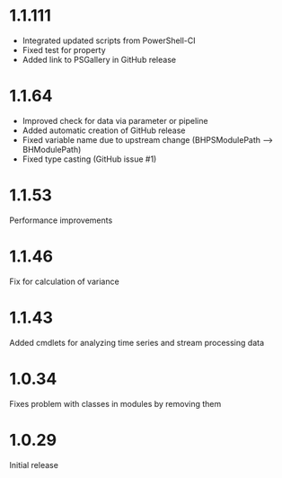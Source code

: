 # 1.1.111

- Integrated updated scripts from PowerShell-CI
- Fixed test for property
- Added link to PSGallery in GitHub release

# 1.1.64

- Improved check for data via parameter or pipeline
- Added automatic creation of GitHub release
- Fixed variable name due to upstream change (BHPSModulePath --> BHModulePath)
- Fixed type casting (GitHub issue #1)

# 1.1.53

Performance improvements

# 1.1.46

Fix for calculation of variance

# 1.1.43

Added cmdlets for analyzing time series and stream processing data

# 1.0.34

Fixes problem with classes in modules by removing them

# 1.0.29

Initial release